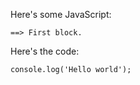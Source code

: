 Here's some JavaScript:

~~~
==> First block.
~~~

Here's the code:

~~~ (First block)
console.log('Hello world');
~~~
